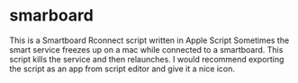 # smarboard
This is a Smartboard Rconnect script written in Apple Script
Sometimes the smart service freezes up on a mac while connected to a smartboard. This script kills the service and then relaunches.
I would recommend exporting the script as an app from script editor and give it a nice icon.
